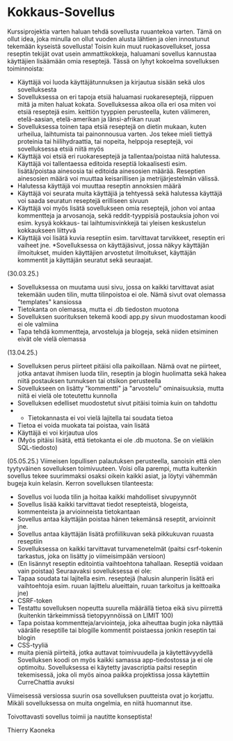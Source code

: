 # Kokkaus-Sovellus

Kurssiprojektia varten haluan tehdä sovellusta ruuantekoa varten. Tämä on ollut idea, joka minulla on ollut vuoden alusta lähtien ja olen innostunut tekemään kyseistä sovellusta! Toisin kuin muut ruokasovellukset, jossa reseptin tekijät ovat usein ammattikokkeja, haluamani sovellus kannustaa käyttäjien lisäämään omia reseptejä. Tässä on lyhyt kokoelma sovelluksen toiminnoista:

* Käyttäjä voi luoda käyttäjätunnuksen ja kirjautua sisään sekä ulos sovelluksesta
* Sovelluksessa on eri tapoja etsiä haluamasi ruokareseptejä, riippuen mitä ja miten haluat kokata. Sovelluksessa aikoa olla eri osa miten voi etsiä reseptejä esim. keittiön tyyppien perusteella, kuten välimeren, etelä-aasian, etelä-amerikan ja länsi-afrikan ruuat
* Sovelluksessa toinen tapa etsiä reseptejä on dietin mukaan, kuten urheilua, laihtumista tai painonnousua varten. Jos tekee mieli tiettyä proteinia tai hiilihydraattia, tai nopeita, helppoja reseptejä, voi sovelluksessa etsiä niitä myös
* Käyttäjä voi etsiä eri ruokareseptejä ja tallentaa/poistaa niitä halutessa. Käyttäjä voi tallentaessa editoida reseptiä lokaalisesti esim. lisätä/poistaa ainesosia tai editoida ainesosien määrää. Reseptien ainesosien määrä voi muuttaa keisarillisen ja metrijärjestelmän välissä.
* Halutessa käyttäjä voi muuttaa reseptin annoksien määrä
* Käyttäjä voi seurata muita käyttäjiä ja tehtyessä sekä halutessa käyttäjä voi saada seuratun reseptejä erilliseen sivuun
* Käyttäjä voi myös lisätä sovellukseen omia reseptejä, johon voi antaa kommentteja ja arvosanoja, sekä reddit-tyyppisiä postauksia johon voi esim. kysyä kokkaus- tai laihtumisvinkkejä tai yleisen keskustelun kokkaukseen liittyvä
* Käyttäjä voi lisätä kuvia reseptiin esim. tarvittavat tarvikkeet, reseptin eri vaiheet jne.
*Sovelluksessa on käyttäjäsivut, jossa näkyy käyttäjän ilmoitukset, muiden käyttäjien arvostetut ilmoitukset, käyttäjän kommentit ja käyttäjän seuratut sekä seuraajat.

(30.03.25.)
* Sovelluksessa on muutama uusi sivu, jossa on kaikki tarvittavat asiat tekemään uuden tilin, mutta tilinpoistoa ei ole. Nämä sivut ovat olemassa "templates" kansiossa
* Tietokanta on olemassa, mutta ei .db tiedoston muotona
* Sovelluksen suorituksen tekemä koodi app.py sivun muodostaman koodi ei ole valmiina
* Tapa tehdä kommentteja, arvosteluja ja blogeja, sekä niiden etsiminen eivät ole vielä olemassa

(13.04.25.)
* Sovelluksen perus piirteet pitäisi olla paikoillaan. Nämä ovat ne piirteet, jotka antavat ihmisen luoda tilin, reseptin ja blogin huolimatta sekä hakea niitä postauksen tunnuksen tai otsikon perusteella
* Sovellukseen on lisätty "kommentti" ja "arvostelu" ominaisuuksia, mutta niitä ei vielä ole toteutettu kunnolla 
* Sovelluksen edelliset muodostetut sivut pitäisi toimia kuin on tahdottu
* * Tietokannasta ei voi vielä lajitella tai soudata tietoa
* Tietoa ei voida muokata tai poistaa, vain lisätä
* Käyttäjä ei voi kirjautua ulos
* (Myös pitäisi lisätä, että tietokanta ei ole .db muotona. Se on vieläkin SQL-tiedosto)

(05.05.25.)
Viimeisen lopullisen palautuksen perusteella, sanoisin että olen tyytyväinen sovelluksen toimivuuteen. Voisi olla parempi, mutta kuitenkin sovellus tekee suurimmaksi osaksi oikein kaikki asiat, ja löytyi vähemmän bugeja kuin kelasin. Kerron sovelluksen tilanteesta:
* Sovellus voi luoda tilin ja hoitaa kaikki mahdolliset sivupyynnöt
* Sovellus lisää kaikki tarvittavat tiedot resepteistä, blogeista, kommenteista ja arvioinneista tietokantaan
* Sovellus antaa käyttäjän poistaa hänen tekemänsä reseptit, arvioinnit jne.
* Sovellus antaa käyttäjän lisätä profiilikuvan sekä pikkukuvan ruuasta reseptiin
* Sovelluksessa on kaikki tarvittavat turvamenetelmät (paitsi csrf-tokenin tarkastus, joka on lisätty jo viimeisimpään versioon)
* (En lisännyt reseptin editointia vaihtoehtona tahallaan. Reseptiä voidaan vain poistaa)
Seuraavaksi sovelluksessa ei ole:
* Tapaa soudata tai lajitella esim. reseptejä (halusin alunperin lisätä eri vaihtoehtoja esim. ruuan lajittelu alueittain, ruuan tarkoitus ja keittoaika jne)
* CSRF-token
* Testattu sovelluksen nopeutta suurella määrällä tietoa eikä sivu piirrettä (kuitenkin tärkeimmissä tietopyynnöissä on LIMIT 100)
* Tapa poistaa kommentteja/arviointeja, joka aiheuttaa bugin joka näyttää väärälle reseptille tai blogille kommentit poistaessa jonkin reseptin tai blogin
* CSS-tyyliä
* muita pieniä piirteitä, jotka auttavat toimivuudella ja käytettävyydellä
Sovelluksen koodi on myös kaikki samassa app-tiedostossa ja ei ole optimoitu. Sovelluksessa ei käytetty javascriptia paitsi reseptin tekemisessä, joka oli myös ainoa paikka projektissa jossa käytettiin CurreChattia avuksi

Viimeisessä versiossa suurin osa sovelluksen puutteista ovat jo korjattu.
Mikäli sovelluksessa on muita ongelmia, en niitä huomannut itse.

Toivottavasti sovellus toimii ja nautitte konseptista!

Thierry Kaoneka
